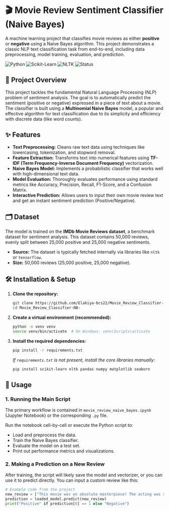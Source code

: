 # 🎬 Movie Review Sentiment Classifier (Naive Bayes)

A machine learning project that classifies movie reviews as either **positive** or **negative** using a Naive Bayes algorithm. This project demonstrates a classic NLP text classification task from end-to-end, including data preprocessing, model training, evaluation, and prediction.

![Python](https://img.shields.io/badge/Python-3.8%2B-blue) ![Scikit-Learn](https://img.shields.io/badge/Library-Scikit--Learn-orange) ![NLTK](https://img.shields.io/badge/NLTK-Data%20Processing-green) ![Status](https://img.shields.io/badge/Status-Complete-success)

## 📖 Project Overview

This project tackles the fundamental Natural Language Processing (NLP) problem of sentiment analysis. The goal is to automatically predict the sentiment (positive or negative) expressed in a piece of text about a movie. The classifier is built using a **Multinomial Naive Bayes** model, a popular and effective algorithm for text classification due to its simplicity and efficiency with discrete data (like word counts).

## ✨ Features

*   **Text Preprocessing:** Cleans raw text data using techniques like lowercasing, tokenization, and stopword removal.
*   **Feature Extraction:** Transforms text into numerical features using **TF-IDF (Term Frequency-Inverse Document Frequency)** vectorization.
*   **Naive Bayes Model:** Implements a probabilistic classifier that works well with high-dimensional text data.
*   **Model Evaluation:** Thoroughly evaluates performance using standard metrics like Accuracy, Precision, Recall, F1-Score, and a Confusion Matrix.
*   **Interactive Prediction:** Allows users to input their own movie review text and get an instant sentiment prediction (Positive/Negative).

## 🗂️ Dataset

The model is trained on the **IMDb Movie Reviews dataset**, a benchmark dataset for sentiment analysis. This dataset contains 50,000 reviews, evenly split between 25,000 positive and 25,000 negative sentiments.

*   **Source:** The dataset is typically fetched internally via libraries like `nltk` or `tensorflow`.
*   **Size:** 50,000 reviews (25,000 positive, 25,000 negative).

## 🛠️ Installation & Setup

1.  **Clone the repository:**
    ```bash
    git clone https://github.com/Elakiya-bcs22/Movie_Review_Classifier-NB-.git
    cd Movie_Review_Classifier-NB-
    ```

2.  **Create a virtual environment (recommended):**
    ```bash
    python -m venv venv
    source venv/bin/activate  # On Windows: venv\Scripts\activate
    ```

3.  **Install the required dependencies:**
    ```bash
    pip install -r requirements.txt
    ```
    *If `requirements.txt` is not present, install the core libraries manually:*
    ```bash
    pip install scikit-learn nltk pandas numpy matplotlib seaborn
    ```

## 🚀 Usage

### 1. Running the Main Script
The primary workflow is contained in `movie_review_naive_bayes.ipynb` (Jupyter Notebook) or the corresponding `.py` file.

Run the notebook cell-by-cell or execute the Python script to:
*   Load and preprocess the data.
*   Train the Naive Bayes classifier.
*   Evaluate the model on a test set.
*   Print out performance metrics and visualizations.

### 2. Making a Prediction on a New Review
After training, the script will likely save the model and vectorizer, or you can use it to predict directly. You can input a custom review like this:

```python
# Example code from the project
new_review = ["This movie was an absolute masterpiece! The acting was superb and the story was captivating."]
prediction = loaded_model.predict(new_review)
print("Positive" if prediction[0] == 1 else "Negative")